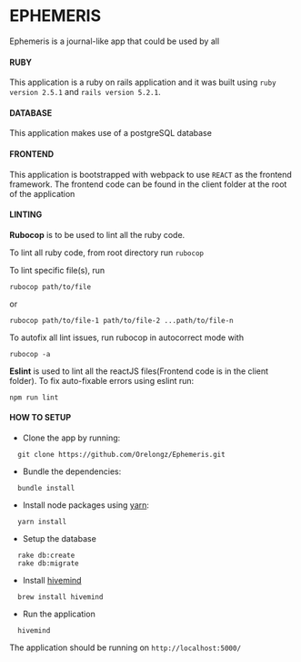 # EPHEMERIS

Ephemeris is a journal-like app that could be used by all

#### RUBY
This application is a ruby on rails application and it was built using `ruby version 2.5.1` and `rails version 5.2.1`.

#### DATABASE
This application makes use of a postgreSQL database

#### FRONTEND
This application is bootstrapped with webpack to use `REACT` as the frontend framework. The frontend code can be found in the client folder at the root of the application

#### LINTING
**Rubocop** is to be used to lint all the ruby code.

To lint all ruby code, from root directory run `rubocop`

To lint specific file(s), run
```
rubocop path/to/file
```
or  
```
rubocop path/to/file-1 path/to/file-2 ...path/to/file-n
```

To autofix all lint issues, run rubocop in autocorrect mode with 
```
rubocop -a
```


**Eslint** is used to lint all the reactJS files(Frontend code is in the client folder). To fix auto-fixable errors using eslint run:
````
npm run lint
````

#### HOW TO SETUP

* Clone the app by running:
```
  git clone https://github.com/Orelongz/Ephemeris.git
```

* Bundle the dependencies:
```
  bundle install
```

* Install node packages using [yarn](https://yarnpkg.com/lang/en/docs/install/#mac-stable):
```
  yarn install
```

* Setup the database
```
  rake db:create
  rake db:migrate
```

* Install [hivemind](https://github.com/DarthSim/hivemind)
```
  brew install hivemind
```

* Run the application
```
  hivemind
```

The application should be running on `http://localhost:5000/`
